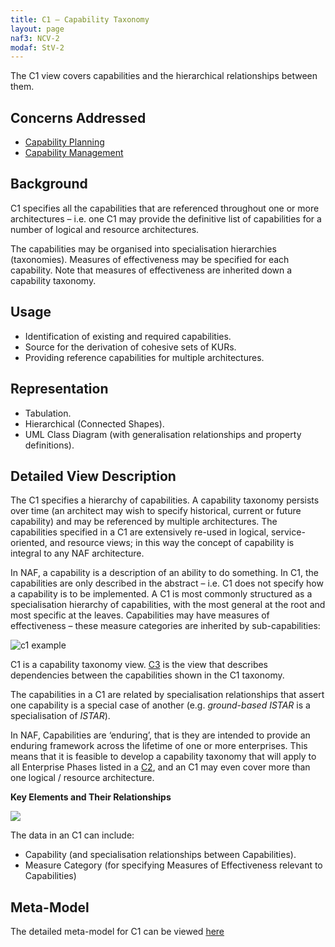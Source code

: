 ```yaml
---
title: C1 – Capability Taxonomy
layout: page
naf3: NCV-2
modaf: StV-2
---
```





The C1 view covers capabilities and the hierarchical relationships
between them.

## Concerns Addressed

-   [Capability Planning](/glossary/capability-planning/)
-   [Capability Management](/glossary/capability-management/)

## Background


C1 specifies all the capabilities that are referenced throughout one or
more architectures – i.e. one C1 may provide the definitive list of
capabilities for a number of logical and resource architectures.

The capabilities may be organised into specialisation hierarchies
(taxonomies). Measures of effectiveness may be specified for each
capability. Note that measures of effectiveness are inherited down a
capability taxonomy.


## Usage

-   Identification of existing and required capabilities.
-   Source for the derivation of cohesive sets of KURs.
-   Providing reference capabilities for multiple architectures.

## Representation

-   Tabulation.
-   Hierarchical (Connected Shapes).
-   UML Class Diagram (with generalisation relationships and property
    definitions).


## Detailed View Description

The C1 specifies a hierarchy of capabilities. A capability taxonomy
persists over time (an architect may wish to specify historical, current
or future capability) and may be referenced by multiple architectures.
The capabilities specified in a C1 are extensively re-used in logical,
service-oriented, and resource views; in this way the concept of
capability is integral to any NAF architecture.

In NAF, a capability is a description of an ability to do something. In
C1, the capabilities are only described in the abstract – i.e. C1 does
not specify how a capability is to be implemented. A C1 is most commonly
structured as a specialisation hierarchy of capabilities, with the most
general at the root and most specific at the leaves. Capabilities may
have measures of effectiveness – these measure categories are inherited
by sub-capabilities:

![c1 example](http://nafdocs.org/wp-content/uploads/2013/06/c1-example.png)

C1 is a capability taxonomy view. [C3](c3.html) is the view that describes
dependencies between the capabilities shown in the C1 taxonomy.

The capabilities in a C1 are related by specialisation relationships
that assert one capability is a special case of another (e.g.
*ground-based ISTAR* is a specialisation of *ISTAR*).

In NAF, Capabilities are ‘enduring’, that is they are intended to
provide an enduring framework across the lifetime of one or more
enterprises. This means that it is feasible to develop a capability
taxonomy that will apply to all Enterprise Phases listed in a [C2](c2.html),
and an C1 may even cover more than one logical / resource architecture.

**Key Elements and Their Relationships** 

![](http://nafdocs.org/wp-content/uploads/2013/06/c1.png)

The data in an C1 can include:

-   Capability (and specialisation relationships between Capabilities).
-   Measure Category (for specifying Measures of Effectiveness relevant
    to Capabilities)

Meta-Model
----------

The detailed meta-model for C1 can be viewed
[here](/modem/index.htm?goto=3)



